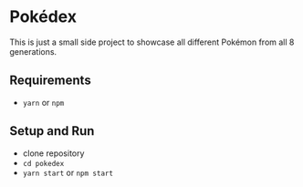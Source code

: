 # Pokédex
This is just a small side project to showcase all different Pokémon from all 8 generations.

## Requirements
- `yarn` or `npm`

## Setup and Run
- clone repository
- `cd pokedex`
- `yarn start` or `npm start`